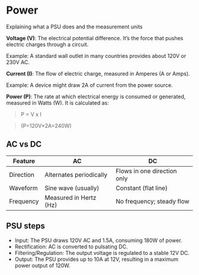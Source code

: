 # Power

Explaining what a PSU does and the measurement units

**Voltage (V)**: The electrical potential difference. It’s the force that pushes electric charges through a circuit.

Example: A standard wall outlet in many countries provides about 120V or 230V AC.

**Current (I)**: The flow of electric charge, measured in Amperes (A or Amps).

Example: A device might draw 2A of current from the power source.

**Power (P)**: The rate at which electrical energy is consumed or generated, measured in Watts (W). It is calculated as:

> P = V x I

> (P=120V×2A=240W)

## AC vs DC

| Feature   | AC                      | DC                          |
| --------- | ----------------------- | --------------------------- |
| Direction | Alternates periodically | Flows in one direction only |
| Waveform  | Sine wave (usually)     | Constant (flat line)        |
| Frequency | Measured in Hertz (Hz)  | No frequency; steady flow   |

## PSU steps

- Input: The PSU draws 120V AC and 1.5A, consuming 180W of power.
- Rectification: AC is converted to pulsating DC.
- Filtering/Regulation: The output voltage is regulated to a stable 12V DC.
- Output: The PSU provides up to 10A at 12V, resulting in a maximum power output of 120W.
